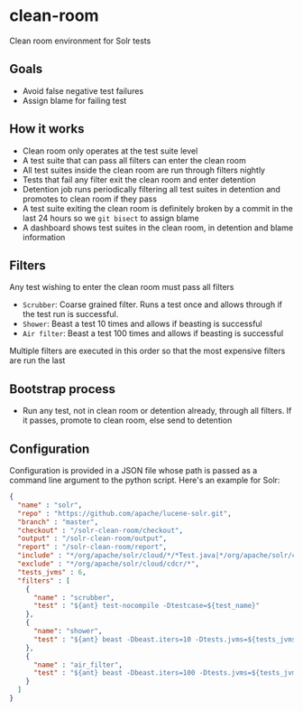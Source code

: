 # clean-room

Clean room environment for Solr tests

## Goals

* Avoid false negative test failures
* Assign blame for failing test

## How it works

* Clean room only operates at the test suite level
* A test suite that can pass all filters can enter the clean room
* All test suites inside the clean room are run through filters nightly
* Tests that fail any filter exit the clean room and enter detention
* Detention job runs periodically filtering all test suites in detention and promotes to clean room if they pass
* A test suite exiting the clean room is definitely broken by a commit in the last 24 hours so we `git bisect` to assign blame
* A dashboard shows test suites in the clean room, in detention and blame information

## Filters

Any test wishing to enter the clean room must pass all filters

* `Scrubber`: Coarse grained filter. Runs a test once and allows through if the test run is successful.
* `Shower`: Beast a test 10 times and allows if beasting is successful
* `Air filter`: Beast a test 100 times and allows if beasting is successful

Multiple filters are executed in this order so that the most expensive filters are run the last

## Bootstrap process

* Run any test, not in clean room or detention already, through all filters. If it passes, promote to clean room, else send to detention

## Configuration

Configuration is provided in a JSON file whose path is passed as a command line argument to the python script. Here's an example for Solr:

```json
{
  "name" : "solr",
  "repo" : "https://github.com/apache/lucene-solr.git",
  "branch" : "master",
  "checkout" : "/solr-clean-room/checkout",
  "output" : "/solr-clean-room/output",
  "report" : "/solr-clean-room/report",
  "include" : "*/org/apache/solr/cloud/*/*Test.java|*/org/apache/solr/cloud/*/Test*.java",
  "exclude" : "*/org/apache/solr/cloud/cdcr/*",
  "tests_jvms" : 6,
  "filters" : [
    {
      "name" : "scrubber",
      "test" : "${ant} test-nocompile -Dtestcase=${test_name}"
    },
    {
      "name": "shower",
      "test" : "${ant} beast -Dbeast.iters=10 -Dtests.jvms=${tests_jvms} -Dtests.dups=2 -Dtestcase=${test_name}"
    },
    {
      "name" : "air_filter",
      "test" : "${ant} beast -Dbeast.iters=100 -Dtests.jvms=${tests_jvms} -Dtests.dups=4 -Dtestcase=${test_name}"
    }
  ]
}
``` 